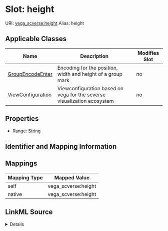 

# Slot: height 



URI: [vega_scverse:height](https://w3id.org/scverse/vega-scverse/height)
Alias: height

<!-- no inheritance hierarchy -->





## Applicable Classes

| Name | Description | Modifies Slot |
| --- | --- | --- |
| [GroupEncodeEnter](GroupEncodeEnter.md) | Encoding for the position, width and height of a group mark |  no  |
| [ViewConfiguration](ViewConfiguration.md) | Viewconfiguration based on vega for the scverse visualization ecosystem |  no  |







## Properties

* Range: [String](String.md)





## Identifier and Mapping Information








## Mappings

| Mapping Type | Mapped Value |
| ---  | ---  |
| self | vega_scverse:height |
| native | vega_scverse:height |




## LinkML Source

<details>
```yaml
name: height
alias: height
domain_of:
- ViewConfiguration
- GroupEncodeEnter
range: string

```
</details>